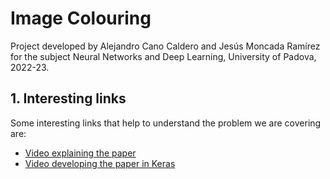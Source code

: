 # Image Colouring

Project developed by Alejandro Cano Caldero and Jesús Moncada Ramírez for the subject Neural Networks and Deep Learning, University of Padova, 2022-23.

## 1. Interesting links

Some interesting links that help to understand the problem we are covering are:
- [Video explaining the paper](https://www.youtube.com/watch?v=UcHe0xiuvpg)
- [Video developing the paper in Keras](https://www.youtube.com/watch?v=6pUSZgPJ3Yg)

